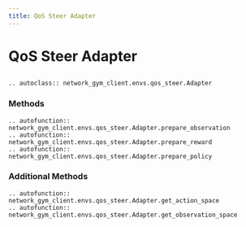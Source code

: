 ```yaml
---
title: QoS Steer Adapter
---
```


# QoS Steer Adapter

## 

```{eval-rst}
.. autoclass:: network_gym_client.envs.qos_steer.Adapter
```

### Methods

```{eval-rst}
.. autofunction:: network_gym_client.envs.qos_steer.Adapter.prepare_observation
.. autofunction:: network_gym_client.envs.qos_steer.Adapter.prepare_reward
.. autofunction:: network_gym_client.envs.qos_steer.Adapter.prepare_policy

```

### Additional Methods

```{eval-rst}
.. autofunction:: network_gym_client.envs.qos_steer.Adapter.get_action_space
.. autofunction:: network_gym_client.envs.qos_steer.Adapter.get_observation_space

```
